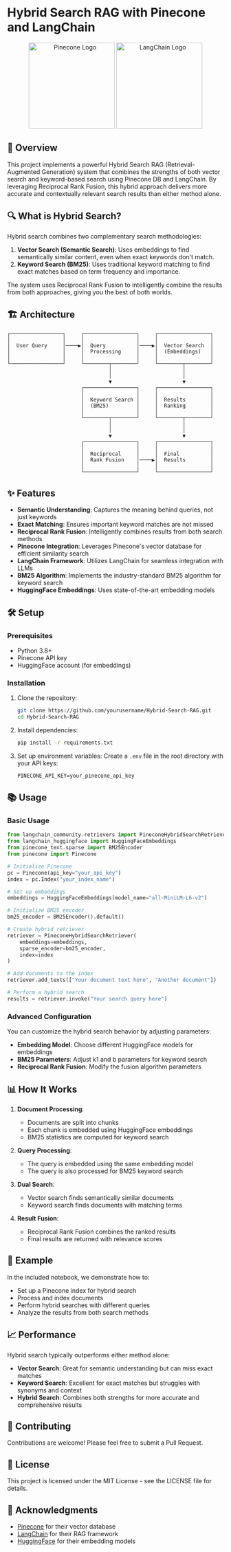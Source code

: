 # Hybrid Search RAG with Pinecone and LangChain

<div align="center">
  <img src="https://raw.githubusercontent.com/pinecone-io/pinecone-python-client/main/docs/images/pinecone-logo.svg" alt="Pinecone Logo" width="200"/>
  <img src="https://raw.githubusercontent.com/langchain-ai/langchain/master/docs/extras/guides/deployments/langgraph/langgraph_logo.png" alt="LangChain Logo" width="200"/>
</div>

## 🚀 Overview

This project implements a powerful Hybrid Search RAG (Retrieval-Augmented Generation) system that combines the strengths of both vector search and keyword-based search using Pinecone DB and LangChain. By leveraging Reciprocal Rank Fusion, this hybrid approach delivers more accurate and contextually relevant search results than either method alone.

## 🔍 What is Hybrid Search?

Hybrid search combines two complementary search methodologies:

1. **Vector Search (Semantic Search)**: Uses embeddings to find semantically similar content, even when exact keywords don't match.
2. **Keyword Search (BM25)**: Uses traditional keyword matching to find exact matches based on term frequency and importance.

The system uses Reciprocal Rank Fusion to intelligently combine the results from both approaches, giving you the best of both worlds.

## 🏗️ Architecture

```
┌─────────────────┐     ┌─────────────────┐     ┌─────────────────┐
│                 │     │                 │     │                 │
│  User Query     │────▶│  Query          │────▶│  Vector Search  │
│                 │     │  Processing     │     │  (Embeddings)   │
│                 │     │                 │     │                 │
└─────────────────┘     └────────┬────────┘     └────────┬────────┘
                                 │                       │
                                 │                       │
                                 ▼                       ▼
                        ┌─────────────────┐     ┌─────────────────┐
                        │                 │     │                 │
                        │  Keyword Search │     │  Results        │
                        │  (BM25)         │     │  Ranking        │
                        │                 │     │                 │
                        └────────┬────────┘     └────────┬────────┘
                                 │                       │
                                 │                       │
                                 ▼                       ▼
                        ┌─────────────────┐     ┌─────────────────┐
                        │                 │     │                 │
                        │  Reciprocal     │     │  Final          │
                        │  Rank Fusion    │────▶│  Results        │
                        │                 │     │                 │
                        └─────────────────┘     └─────────────────┘
```

## ✨ Features

- **Semantic Understanding**: Captures the meaning behind queries, not just keywords
- **Exact Matching**: Ensures important keyword matches are not missed
- **Reciprocal Rank Fusion**: Intelligently combines results from both search methods
- **Pinecone Integration**: Leverages Pinecone's vector database for efficient similarity search
- **LangChain Framework**: Utilizes LangChain for seamless integration with LLMs
- **BM25 Algorithm**: Implements the industry-standard BM25 algorithm for keyword search
- **HuggingFace Embeddings**: Uses state-of-the-art embedding models

## 🛠️ Setup

### Prerequisites

- Python 3.8+
- Pinecone API key
- HuggingFace account (for embeddings)

### Installation

1. Clone the repository:
   ```bash
   git clone https://github.com/yourusername/Hybrid-Search-RAG.git
   cd Hybrid-Search-RAG
   ```

2. Install dependencies:
   ```bash
   pip install -r requirements.txt
   ```

3. Set up environment variables:
   Create a `.env` file in the root directory with your API keys:
   ```
   PINECONE_API_KEY=your_pinecone_api_key
   ```

## 📚 Usage

### Basic Usage

```python
from langchain_community.retrievers import PineconeHybridSearchRetriever
from langchain_huggingface import HuggingFaceEmbeddings
from pinecone_text.sparse import BM25Encoder
from pinecone import Pinecone

# Initialize Pinecone
pc = Pinecone(api_key="your_api_key")
index = pc.Index("your_index_name")

# Set up embeddings
embeddings = HuggingFaceEmbeddings(model_name="all-MiniLM-L6-v2")

# Initialize BM25 encoder
bm25_encoder = BM25Encoder().default()

# Create hybrid retriever
retriever = PineconeHybridSearchRetriever(
    embeddings=embeddings, 
    sparse_encoder=bm25_encoder, 
    index=index
)

# Add documents to the index
retriever.add_texts(["Your document text here", "Another document"])

# Perform a hybrid search
results = retriever.invoke("Your search query here")
```

### Advanced Configuration

You can customize the hybrid search behavior by adjusting parameters:

- **Embedding Model**: Choose different HuggingFace models for embeddings
- **BM25 Parameters**: Adjust k1 and b parameters for keyword search
- **Reciprocal Rank Fusion**: Modify the fusion algorithm parameters

## 📊 How It Works

1. **Document Processing**:
   - Documents are split into chunks
   - Each chunk is embedded using HuggingFace embeddings
   - BM25 statistics are computed for keyword search

2. **Query Processing**:
   - The query is embedded using the same embedding model
   - The query is also processed for BM25 keyword search

3. **Dual Search**:
   - Vector search finds semantically similar documents
   - Keyword search finds documents with matching terms

4. **Result Fusion**:
   - Reciprocal Rank Fusion combines the ranked results
   - Final results are returned with relevance scores

## 🔬 Example

In the included notebook, we demonstrate how to:
- Set up a Pinecone index for hybrid search
- Process and index documents
- Perform hybrid searches with different queries
- Analyze the results from both search methods

## 📈 Performance

Hybrid search typically outperforms either method alone:
- **Vector Search**: Great for semantic understanding but can miss exact matches
- **Keyword Search**: Excellent for exact matches but struggles with synonyms and context
- **Hybrid Search**: Combines both strengths for more accurate and comprehensive results

## 🤝 Contributing

Contributions are welcome! Please feel free to submit a Pull Request.

## 📝 License

This project is licensed under the MIT License - see the LICENSE file for details.

## 🙏 Acknowledgments

- [Pinecone](https://www.pinecone.io/) for their vector database
- [LangChain](https://www.langchain.com/) for their RAG framework
- [HuggingFace](https://huggingface.co/) for their embedding models
